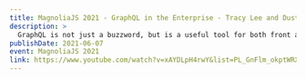 ```yaml
---
title: MagnoliaJS 2021 - GraphQL in the Enterprise - Tracy Lee and Dustin Goodman
description: >
  GraphQL is not just a buzzword, but is a useful tool for both front and backend teams to be able to work more effectively together. We’ll cover GraphQL’s client operations and how to utilize them, how to design your GraphQL API, and developing the server API. We’ll show you tools like GraphQL, GraphQL Playground, and Apollo for testing and building your APIs. Additionally, you’ll learn best practices to avoid common mistakes when developing your GraphQL API.
publishDate: 2021-06-07
event: MagnoliaJS 2021
link: https://www.youtube.com/watch?v=xAYDLpH4rwY&list=PL_GnFlm_okptWRXF6cu9FxRva--XoxB5g&index=22
---
```

